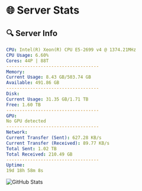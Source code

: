 # 🌐 Server Stats
## 🔍 Server Info
```yaml
CPU: Intel(R) Xeon(R) CPU E5-2699 v4 @ 1374.21MHz
CPU Usage: 6.60%
Cores: 44P | 88T
-----------------------------------
Memory:
Current Usage: 8.43 GB/503.74 GB
Available: 491.86 GB
-----------------------------------
Disk:
Current Usage: 31.35 GB/1.71 TB
Free: 1.60 TB
-----------------------------------
GPU:
No GPU detected
-----------------------------------
Network:
Current Transfer (Sent): 627.28 KB/s
Current Transfer (Received): 89.77 KB/s
Total Sent: 1.02 TB
Total Received: 210.49 GB
-----------------------------------
Uptime:
19d 18h 58m 8s
```
![GitHub Stats](https://img.shields.io/badge/Updated-2025-05-09_12:06:56-blue)